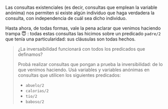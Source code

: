 Las consultas existenciales (es decir, consultas que emplean la variable anónima) nos permiten si existe algún individuo que haga verdadera la consulta, con independencia de cuál sea dicho individuo. 

Hasta ahora, de todas formas, vale la pena aclarar que venimos haciendo trampa :innocent: : todas estas consultas las hicimos sobre un predicado `padre/2` que tenía una particularidad: sus cláusulas son todas hechos. 

> ¿La inversaibilidad funcionará con todos los predicados que definamos?
>
> Probá realizar consultas que pongan a prueba la inversibilidad: de lo que venímos haciendo. Usá variables y variables anónimas en consultas que utilicen los siguientes predicados: 
> 
> * `abuelo/2`
> * `calorias/2`
> * `tio/2`
> * `baboso/2`